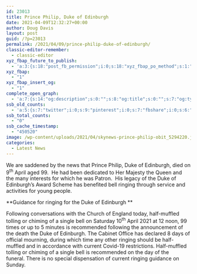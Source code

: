 ```yaml
---
id: 23013
title: Prince Philip, Duke of Edinburgh
date: 2021-04-09T12:32:27+00:00
author: Doug Davis
layout: post
guid: /?p=23013
permalink: /2021/04/09/prince-philip-duke-of-edinburgh/
classic-editor-remember:
  - classic-editor
xyz_fbap_future_to_publish:
  - 'a:3:{s:18:"post_fb_permission";i:0;s:18:"xyz_fbap_po_method";s:1:"2";s:16:"xyz_fbap_message";s:62:"News item added to the CCCBR website: {POST_TITLE} {PERMALINK}";}'
xyz_fbap:
  - "1"
xyz_fbap_insert_og:
  - "1"
complete_open_graph:
  - 'a:7:{s:14:"og:description";s:0:"";s:8:"og:title";s:0:"";s:7:"og:type";s:0:"";s:12:"twitter:card";s:7:"summary";s:15:"twitter:creator";s:0:"";s:19:"twitter:description";s:0:"";s:8:"og:image";s:5:"23015";}'
ssb_old_counts:
  - 'a:5:{s:7:"twitter";i:0;s:9:"pinterest";i:0;s:7:"fbshare";i:0;s:6:"reddit";i:0;s:6:"tumblr";N;}'
ssb_total_counts:
  - "0"
ssb_cache_timestamp:
  - "450520"
image: /wp-content/uploads/2021/04/skynews-prince-philip-obit_5294220.jpg
categories:
  - Latest News
---
```

We are saddened by the news that Prince Philip, Duke of Edinburgh, died on 9<sup>th</sup> April aged 99.  He had been dedicated to Her Majesty the Queen and the many interests for which he was Patron.  His legacy of the Duke of Edinburgh’s Award Scheme has benefited bell ringing through service and activities for young people.

**Guidance for ringing for the Duke of Edinburgh **

Following conversations with the Church of England today, half-muffled tolling or chiming of a single bell on Saturday 10<sup>th</sup> April 2021 at 12 noon, 99 times or up to 5 minutes is recommended following the announcement of the death the Duke of Edinburgh. The Cabinet Office has declared 8 days of official mourning, during which time any other ringing should be half-muffled and in accordance with current Covid-19 restrictions. Half-muffled tolling or chiming of a single bell is recommended on the day of the funeral. There is no special dispensation of current ringing guidance on Sunday.
